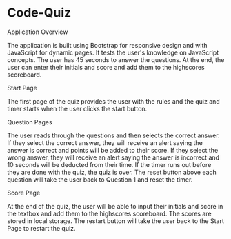 # Code-Quiz

Application Overview

The application is built using Bootstrap for responsive design and with JavaScript for dynamic pages. It tests the user's knowledge on JavaScript concepts. The user has 45 seconds to answer the questions. At the end, the user can enter their initials and score and add them to the highscores scoreboard.

Start Page

The first page of the quiz provides the user with the rules and the quiz and timer starts when the user clicks the start button.

Question Pages

The user reads through the questions and then selects the correct answer. If they select the correct answer, they will receive an alert saying the answer is correct and points will be added to their score. If they select the wrong answer, they will receive an alert saying the answer is incorrect and 10 seconds will be deducted from their time. If the timer runs out before they are done with the quiz, the quiz is over. The reset button above each question will take the user back to Question 1 and reset the timer.

Score Page

At the end of the quiz, the user will be able to input their initials and score in the textbox and add them to the highscores scoreboard. The scores are stored in local storage. The restart button will take the user back to the Start Page to restart the quiz.
